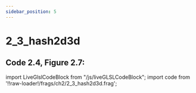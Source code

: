 ```yaml
---
sidebar_position: 5
---
```


# 2_3_hash2d3d
## Code 2.4, Figure 2.7:

import LiveGlslCodeBlock from "/js/liveGLSLCodeBlock";
import code from '!!raw-loader!/frags/ch2/2_3_hash2d3d.frag';

<LiveGlslCodeBlock fragName='2_3_hash2d3d.frag' fragCode={code} />
